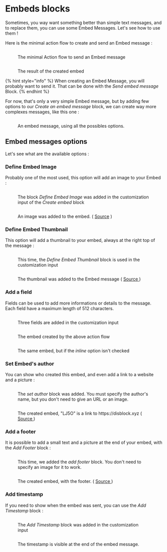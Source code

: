 # Embeds blocks

Sometimes, you way want something better than simple text messages, and to replace them, you can use some Embed Messages. Let's see how to use them !

Here is the minimal action flow to create and send an Embed message :

<figure><img src="../.gitbook/assets/EmbedMessageMinimal.JPG" alt=""><figcaption><p>The minimal Action flow to send an Embed message</p></figcaption></figure>

<figure><img src="../.gitbook/assets/EmbedMessageMinimalResult.JPG" alt=""><figcaption><p>The result of the created embed</p></figcaption></figure>

{% hint style="info" %}
When creating an Embed Message, you will probably want to send it. That can be done with the _Send embed message_ Block.
{% endhint %}

For now, that's only a very simple Embed message, but by adding few options to our _Create an embed message_ block, we can create way more complexes messages, like this one :&#x20;

<figure><img src="../.gitbook/assets/EmbedMessagesComplete.JPG" alt=""><figcaption><p>An embed message, using all the possibles options.</p></figcaption></figure>

## Embed messages options

Let's see what are the available options :

### Define Embed Image

Probably one of the most used, this option will add an image to your Embed :

<figure><img src="../.gitbook/assets/EmbedMessagesOptionImage.JPG" alt=""><figcaption><p>The block <em>Define Embed Image</em> was added in the customization input of the <em>Create embed</em> block</p></figcaption></figure>

<figure><img src="../.gitbook/assets/EmbedMessagesOptionImageResult.JPG" alt=""><figcaption><p>An image was added to the embed. ( <a href="https://pixabay.com/fr/photos/cat-jeune-animal-chaton-chat-gris-2083492/">Source</a> )</p></figcaption></figure>

### Define Embed Thumbnail

This option will add a thumbnail to your embed, always at the right top of the message :

<figure><img src="../.gitbook/assets/EmbedMessagesOptionThumbnail.JPG" alt=""><figcaption><p>This time, the <em>Define Embed Thumbnail</em> block is used in the customization input</p></figcaption></figure>

<figure><img src="../.gitbook/assets/EmbedMessagesOptionThumbnailResult.JPG" alt=""><figcaption><p>The thumbnail was added to the Embed message ( <a href="https://pixabay.com/fr/photos/cat-animal-de-compagnie-animal-300572/">Source </a>)</p></figcaption></figure>

### Add a field

Fields can be used to add more informations or details to the message. Each field have a maximum length of 512 characters.

<figure><img src="../.gitbook/assets/EmbedMessagesOptionFieldInline.JPG" alt=""><figcaption><p>Three fields are added in the customization input</p></figcaption></figure>

<figure><img src="../.gitbook/assets/EmbedMessagesOptionFieldInlineResult.JPG" alt=""><figcaption><p>The embed created by the above action flow</p></figcaption></figure>

<figure><img src="../.gitbook/assets/EmbedMessagesOptionFieldResult.JPG" alt=""><figcaption><p>The same embed, but if the <em>inline</em> option isn't checked</p></figcaption></figure>

### Set Embed's author

You can show who created this embed, and even add a link to a website and a picture :

<figure><img src="../.gitbook/assets/EmbedMessagesAuthor.JPG" alt=""><figcaption><p>The <em>set author</em> block was added. You must specify the author's name, but you don't need to give an URL or an image.</p></figcaption></figure>

<figure><img src="../.gitbook/assets/EmbedMessagesAuthorResult.JPG" alt=""><figcaption><p>The created embed, "LJ5O" is a link to https://disblock.xyz ( <a href="https://pixabay.com/fr/photos/cat-chaton-animal-de-compagnie-551554/">Source </a>)</p></figcaption></figure>

### Add a footer

It is possible to add a small text and a picture at the end of your embed, with the _Add Footer_ block :

<figure><img src="../.gitbook/assets/EmbedMessagesFooter.JPG" alt=""><figcaption><p>This time, we added the <em>add footer</em> block. You don't need to specify an image for it to work.</p></figcaption></figure>

<figure><img src="../.gitbook/assets/EmbedMessagesFooterResult.JPG" alt=""><figcaption><p>The created embed, with the footer. ( <a href="https://pixabay.com/fr/photos/cat-chaton-animal-de-compagnie-551554/">Source </a>)</p></figcaption></figure>

### Add timestamp

If you need to show when the embed was sent, you can use the _Add Timestamp_ block :

<figure><img src="../.gitbook/assets/EmbedMessagesTimestamp.JPG" alt=""><figcaption><p>The <em>Add Timestamp</em> block was added in the customization input</p></figcaption></figure>

<figure><img src="../.gitbook/assets/EmbedMessagesTimestampResult.JPG" alt=""><figcaption><p>The timestamp is visible at the end of the embed message.</p></figcaption></figure>
